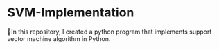 # SVM-Implementation
🚀In this repository, I created a python program that implements support vector machine algorithm in Python.
